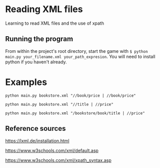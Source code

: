 # Reading XML files

Learning to read XML files and the use of xpath

## Running the program

From within the project's root directory, start the game with `$ python main.py your_filename.xml your_path_expresion`. You will need to install python if you haven't already.

# Examples

```
python main.py bookstore.xml "//book/price | //book/price"
```

```
python main.py bookstore.xml "//title | //price"
```

```
python main.py bookstore.xml "/bookstore/book/title | //price"

```

## Reference sources
https://lxml.de/installation.html

https://www.w3schools.com/xml/default.asp

https://www.w3schools.com/xml/xpath_syntax.asp
